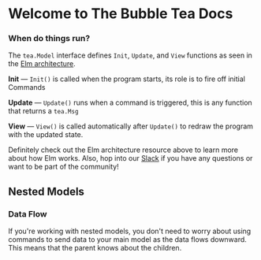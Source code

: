 # Welcome to The Bubble Tea Docs

### When do things run?

The `tea.Model` interface defines `Init`, `Update`, and `View` functions as seen in the [Elm architecture](https://guide.elm-lang.org/architecture/).

**Init** — `Init()` is called when the program starts, its role is to fire off initial Commands  

**Update** — `Update()` runs when a command is triggered, this is any function that returns a `tea.Msg`  

**View** — `View()` is called automatically after `Update()` to redraw the program with the updated state.  

Definitely check out the Elm architecture resource above to learn more about how Elm works. Also, hop into our [Slack](https://charm.sh/slack) if you have any questions or want to be part of the community!

## Nested Models

### Data Flow
If you're working with nested models, you don't need to worry about using commands to send data to your main model as the data flows downward. 
This means that the parent knows about the children. 


